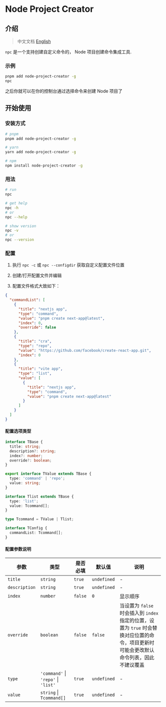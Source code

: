 # Node Project Creator

## 介绍

> 中文文档 [English](https://github.com/tamaka365/react-mono/blob/main/README.md)

`npc` 是一个支持创建自定义命令的， Node 项目创建命令集成工具.

### 示例

```sh
pnpm add node-project-creator -g
npc
```

之后你就可以在你的控制台通过选择命令来创建 Node 项目了

## 开始使用

### 安装方式

```sh
# pnpm
pnpm add node-project-creator -g

# yarn
yarn add node-project-creator -g

# npm
npm install node-project-creator -g
```

### 用法

```sh
# run
npc

# get help
npc -h
# or
npc --help

# show version
npc -v
# or
npc --version
```

### 配置

1.  执行 `npc -c` 或 `npc --configdir` 获取自定义配置文件位置
2.  创建/打开配置文件并编辑

3.  配置文件格式大致如下：

```json
{
  "commandList": [
    {
      "title": "nextjs app",
      "type": "command",
      "value": "pnpm create next-app@latest",
      "index": 0,
      "override": false
    },
    {
      "title": "cra",
      "type": "repo",
      "value": "https://github.com/facebook/create-react-app.git",
      "index": 0
    },
    {
      "title": "vite app",
      "type": "list",
      "value": [
        {
          "title": "nextjs app",
          "type": "command",
          "value": "pnpm create next-app@latest"
        }
      ]
    }
  ]
}

```

#### 配置选项类型

```typescript
interface TBase {
  title: string;
  description?: string;
  index?: number;
  override?: boolean;
}

export interface TValue extends TBase {
  type: 'command' | 'repo';
  value: string;
}

interface Tlist extends TBase {
  type: 'list';
  value: Tcommand[];
}

type Tcommand = TValue | Tlist;

interface TConfig {
  commandList: Tcommand[];
}
```

#### 配置参数说明

| 参数          | 类型                                | 是否必填 | 默认值      | 说明                                                                                                                                   |
| ------------- | ----------------------------------- | -------- | ----------- | -------------------------------------------------------------------------------------------------------------------------------------- |
| `title`       | `string`                            | `true`   | `undefined` | -                                                                                                                                      |
| `description` | `string`                            | `true`   | `undefined` | -                                                                                                                                      |
| `index`       | `number`                            | `false`  | `0`         | 显示顺序                                                                                                                               |
| `override`    | `boolean`                           | `false`  | `false`     | 当设置为 `false` 时会插入到 `index` 指定的位置，设置为 `true` 时会替换对应位置的命令，项目更新时可能会更改默认命令列表，因此不建议覆盖 |
| `type`        | `'command'` \| `'repo'` \| `'list'` | `true`   | `undefined` | -                                                                                                                                      |
| `value`       | `string` \| `Tcommand[]`            | `true`   | `undefined` | -                                                                                                                                      |
